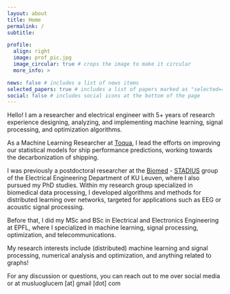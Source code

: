 ```yaml
---
layout: about
title: Home
permalink: /
subtitle: 

profile:
  align: right
  image: prof_pic.jpg
  image_circular: true # crops the image to make it circular
  more_info: >

news: false # includes a list of news items
selected_papers: true # includes a list of papers marked as "selected={true}"
social: false # includes social icons at the bottom of the page
---
```


Hello! I am a researcher and electrical engineer with 5+ years of research experience designing, analyzing, and implementing machine learning, signal processing, and optimization algorithms. 

As a Machine Learning Researcher at [Toqua](https://toqua.ai), I lead the efforts on improving our statistical models for ship performance predictions, working towards the decarbonization of shipping.

I was previously a postdoctoral researcher at the [Biomed](https://biomed-kuleuven.web.app) - [STADIUS](https://www.esat.kuleuven.be/stadius/) group of the Electrical Engineering Department of KU Leuven, where I also pursued my PhD studies. Within my research group specialized in biomedical data processing, I developed algorithms and methods for distributed learning over networks, targeted for applications such as EEG or acoustic signal processing.

Before that, I did my MSc and BSc in Electrical and Electronics Engineering at EPFL, where I specialized in machine learning, signal processing, optimization, and telecommunications.

My research interests include (distributed) machine learning and signal processing, numerical analysis and optimization, and anything related to graphs!

For any discussion or questions, you can reach out to me over social media or at musluoglucem [at] gmail [dot] com
